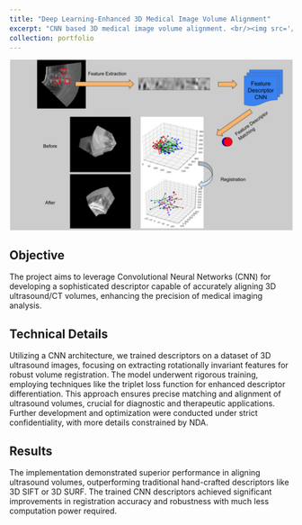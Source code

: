 ```yaml
---
title: "Deep Learning-Enhanced 3D Medical Image Volume Alignment"
excerpt: "CNN based 3D medical image volume alignment. <br/><img src='/images/portflio_img_Deep Learning-Enhanced 3D Medical Image Volume Alignment.jpg' width=500>"
collection: portfolio
---
```


<img src='/images/portflio_img_Deep Learning-Enhanced 3D Medical Image Volume Alignment.jpg' width=800>

## Objective
The project aims to leverage Convolutional Neural Networks (CNN) for developing a sophisticated descriptor capable of accurately aligning 3D ultrasound/CT volumes, enhancing the precision of medical imaging analysis.

## Technical Details
Utilizing a CNN architecture, we trained descriptors on a dataset of 3D ultrasound images, focusing on extracting rotationally invariant features for robust volume registration. 
The model underwent rigorous training, employing techniques like the triplet loss function for enhanced descriptor differentiation. 
This approach ensures precise matching and alignment of ultrasound volumes, crucial for diagnostic and therapeutic applications. 
Further development and optimization were conducted under strict confidentiality, with more details constrained by NDA.

## Results
The implementation demonstrated superior performance in aligning ultrasound volumes, outperforming traditional hand-crafted descriptors like 3D SIFT or 3D SURF. 
The trained CNN descriptors achieved significant improvements in registration accuracy and robustness with much less computation power required.


